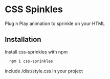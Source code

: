 
# CSS Spinkles

Plug n Play animation to sprinkle on your HTML


## Installation

Install css-sprinkles with npm

```bash
  npm i css-sprinkles
```

include /dist/style.css in your project